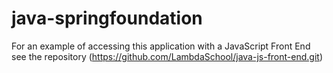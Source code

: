 # java-springfoundation

For an example of accessing this application with a JavaScript Front End see the repository (https://github.com/LambdaSchool/java-js-front-end.git)
